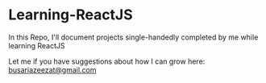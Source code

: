 # Learning-ReactJS
In this Repo, I'll document projects single-handedly completed by me while learning ReactJS

Let me if you have suggestions about how I can grow here: busariazeezat@gmail.com
